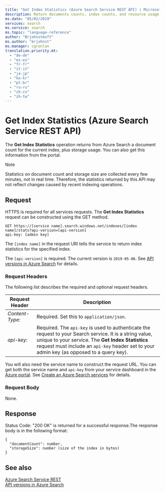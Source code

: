 ```yaml
---
title: "Get Index Statistics (Azure Search Service REST API) | Microsoft Docs"
description: Return documents counts, index counts, and resource usage metrics for an Azure Search service.
ms.date: "05/02/2019"
services: search
ms.service: search
ms.topic: "language-reference"
author: "Brjohnstmsft"
ms.author: "brjohnst"
ms.manager: cgronlun
translation.priority.mt:
  - "de-de"
  - "es-es"
  - "fr-fr"
  - "it-it"
  - "ja-jp"
  - "ko-kr"
  - "pt-br"
  - "ru-ru"
  - "zh-cn"
  - "zh-tw"
---
```

# Get Index Statistics (Azure Search Service REST API)
  The **Get Index Statistics** operation returns from Azure Search a document count for the current index, plus storage usage. You can also get this information from the portal.  

 > [!NOTE] 
 > Statistics on document count and storage size are collected every few minutes, not in real time. Therefore, the statistics returned by this API may not reflect changes caused by recent indexing operations.

## Request  
HTTPS is required for all services requests. The **Get Index Statistics** request can be constructed using the GET method.  

```  
GET https://[service name].search.windows.net/indexes/[index name]/stats?api-version=[api-version]  
api-key: [admin key]  
```  

The `[index name]` in the request URI tells the service to return index statistics for the specified index.  

The `[api-version]` is required. The current version is `2019-05-06`. See [API versions in Azure Search](https://docs.microsoft.com/azure/search/search-api-versions) for details. 

### Request Headers
The following list describes the required and optional request headers.  

|Request Header|Description|  
|--------------------|-----------------|  
|*Content-Type:*|Required. Set this to `application/json`.|  
|*api-key:*|Required. The `api-key` is used to authenticate the request to your Search service. It is a string value, unique to your service. The **Get Index Statistics** request must include an `api-key` header set to your admin key (as opposed to a query key).|  

You will also need the service name to construct the request URL. You can get both the service name and `api-key` from your service dashboard in the [Azure portal](https://portal.azure.com). See [Create an Azure Search services](https://azure.microsoft.com/documentation/articles/search-create-service-portal/) for details.  

### Request Body  
 None.  

## Response  
 Status Code: "200 OK" is returned for a successful response.The response body is in the following format:  

```  
{  
  "documentCount": number,  
  "storageSize": number (size of the index in bytes)  
}  
```  

## See also  
 [Azure Search Service REST](index.md)   
 [API versions in Azure Search](https://docs.microsoft.com/azure/search/search-api-versions)
